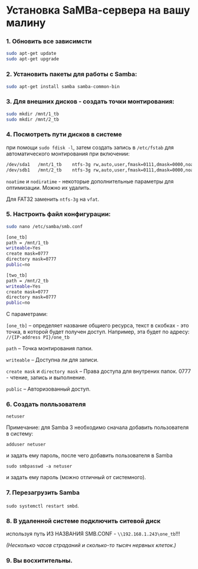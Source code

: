 # Установка SaMBa-сервера на вашу малину

### 1. Обновить все зависимсти

```bash
sudo apt-get update
sudo apt-get upgrade
```

### 2. Установить пакеты для работы с Samba:

```bash
sudo apt-get install samba samba-common-bin
```

### 3. Для внешних дисков - создать точки монтирования:

```bash
sudo mkdir /mnt/1_tb
sudo mkdir /mnt/2_tb
```

### 4. Посмотреть пути дисков в системе 

при помощи ```sudo fdisk -l```, затем создать запись в ```/etc/fstab```
для автоматического монтирования при включении:
```bash
/dev/sda1   /mnt/1_tb    ntfs-3g rw,auto,user,fmask=0111,dmask=0000,noatime,nodiratime   0   0
/dev/sdb1   /mnt/2_tb    ntfs-3g rw,auto,user,fmask=0111,dmask=0000,noatime,nodiratime   0   0
```

```noatime``` и ```nodiratime``` - некоторые дополнительные параметры
для оптимизации. Можно их удалить.

Для FAT32 заменить ```ntfs-3g``` на
```vfat```.

### 5. Настроить файл конфигурации:

```bash
sudo nano /etc/samba/smb.conf
```

```bash
[one_tb]
path = /mnt/1_tb
writeable=Yes
create mask=0777
directory mask=0777
public=no

[two_tb]
path = /mnt/2_tb
writeable=Yes
create mask=0777
directory mask=0777
public=no
```

С параметрами:


```[one_tb]``` – определяет название общиего ресурса, текст в скобках -
это точка, в которой будет получен доступ. Например, эта будет по
адресу: ```//{IP-address PI}/one_tb```

```path``` – Точка монтирования папки.

```writeable``` – Доступна ли для записи.

```create mask``` и ```directory mask``` – Права доступа для внутрених
папок. 0777 - чтение, запись и выполнение.

```public``` – Авторизованный доступ.

### 6. Создать полльзователя 

```netuser```

Примечание: для Samba 3 необходимо сначала добавить пользователя в
систему:

```adduser netuser``` 

и задать ему пароль, после чего добавить
пользователя в Samba 

```sudo smbpasswd -a netuser``` 

и задать ему пароль (можно отличный от системного).

### 7. Перезагрузить Samba 

```sudo systemctl restart smbd```.

### 8. В удаленной системе подключить ситевой диск 

используя путь ИЗ НАЗВАНИЯ SMB.CONF - ```\\192.168.1.243\one_tb```!!!

*(Несколько часов страданий и сколько-то тысяч нервных клеток.)*

### 9. Вы восхитительны.   
